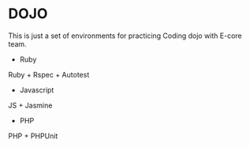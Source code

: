 DOJO
========

This is just a set of environments for practicing Coding dojo with E-core team.

- Ruby

Ruby + Rspec + Autotest

- Javascript

JS + Jasmine

- PHP

PHP + PHPUnit
